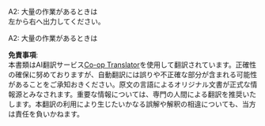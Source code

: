 <!--
CO_OP_TRANSLATOR_METADATA:
{
  "original_hash": "0943ad1b2b8f33ed9911842b552c6376",
  "translation_date": "2025-05-20T11:12:39+00:00",
  "source_file": "08-multi-agent/solution/solution-quiz.md",
  "language_code": "ja"
}
-->
A2: 大量の作業があるときは  
左から右へ出力してください。  

A2: 大量の作業があるときは

**免責事項**:  
本書類はAI翻訳サービス[Co-op Translator](https://github.com/Azure/co-op-translator)を使用して翻訳されています。正確性の確保に努めておりますが、自動翻訳には誤りや不正確な部分が含まれる可能性があることをご承知おきください。原文の言語によるオリジナル文書が正式な情報源とみなされます。重要な情報については、専門の人間による翻訳を推奨いたします。本翻訳の利用により生じたいかなる誤解や解釈の相違についても、当方は責任を負いかねます。